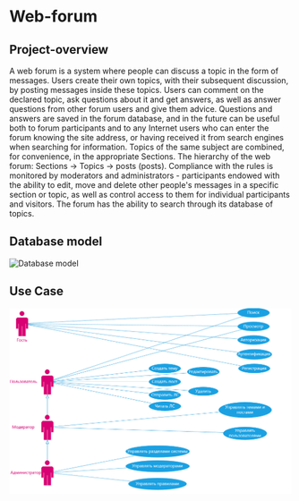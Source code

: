 # Web-forum

## Project-overview

A web forum is a system where people can discuss a topic in the form of messages. Users create their own topics, with their subsequent discussion, by posting messages inside these topics. Users can comment on the declared topic, ask questions about it and get answers, as well as answer questions from other forum users and give them advice. Questions and answers are saved in the forum database, and in the future can be useful both to forum participants and to any Internet users who can enter the forum knowing the site address, or having received it from search engines when searching for information. Topics of the same subject are combined, for convenience, in the appropriate Sections. The hierarchy of the web forum: Sections -> Topics -> posts (posts). Compliance with the rules is monitored by moderators and administrators - participants endowed with the ability to edit, move and delete other people's messages in a specific section or topic, as well as control access to them for individual participants and visitors. The forum has the ability to search through its database of topics.

## Database model

![Database model](https://github.com/andreyscherbin/WebProject/blob/master/images/Database&nbsp;Model.PNG)

## Use Case

![Use Case](https://github.com/andreyscherbin/WebProject/blob/master/images/UseCase.PNG)
